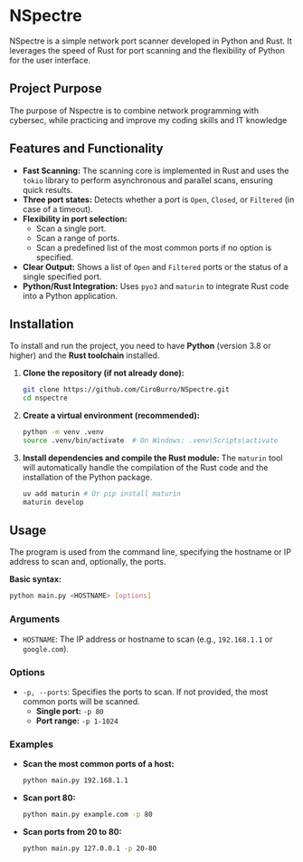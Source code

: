 # NSpectre

NSpectre is a simple network port scanner developed in Python and Rust. It leverages the speed of Rust for port scanning and the flexibility of Python for the user interface.

## Project Purpose

The purpose of Nspectre is to combine network programming with cybersec, while practicing and improve my coding skills and IT knowledge
## Features and Functionality

- **Fast Scanning:** The scanning core is implemented in Rust and uses the `tokio` library to perform asynchronous and parallel scans, ensuring quick results.
- **Three port states:** Detects whether a port is `Open`, `Closed`, or `Filtered` (in case of a timeout).
- **Flexibility in port selection:**
    - Scan a single port.
    - Scan a range of ports.
    - Scan a predefined list of the most common ports if no option is specified.
- **Clear Output:** Shows a list of `Open` and `Filtered` ports or the status of a single specified port.
- **Python/Rust Integration:** Uses `pyo3` and `maturin` to integrate Rust code into a Python application.

## Installation

To install and run the project, you need to have **Python** (version 3.8 or higher) and the **Rust toolchain** installed.

1.  **Clone the repository (if not already done):**
    ```bash
    git clone https://github.com/CiroBurro/NSpectre.git
    cd nspectre
    ```

2.  **Create a virtual environment (recommended):**
    ```bash
    python -m venv .venv
    source .venv/bin/activate  # On Windows: .venv\Scripts\activate
    ```

3.  **Install dependencies and compile the Rust module:**
    The `maturin` tool will automatically handle the compilation of the Rust code and the installation of the Python package.
    ```bash
    uv add maturin # Or pip install maturin
    maturin develop
    ```

## Usage

The program is used from the command line, specifying the hostname or IP address to scan and, optionally, the ports.

**Basic syntax:**

```bash
python main.py <HOSTNAME> [options]
```

### Arguments

- `HOSTNAME`: The IP address or hostname to scan (e.g., `192.168.1.1` or `google.com`).

### Options

- `-p, --ports`: Specifies the ports to scan. If not provided, the most common ports will be scanned.
    - **Single port:** `-p 80`
    - **Port range:** `-p 1-1024`

### Examples

- **Scan the most common ports of a host:**
    ```bash
    python main.py 192.168.1.1
    ```

- **Scan port 80:**
    ```bash
    python main.py example.com -p 80
    ```

- **Scan ports from 20 to 80:**
    ```bash
    python main.py 127.0.0.1 -p 20-80
    ```